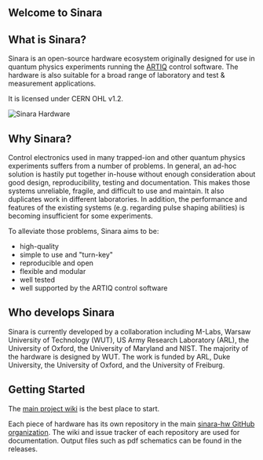 ## Welcome to Sinara

## What is Sinara?

Sinara is an open-source hardware ecosystem originally designed for use in quantum physics experiments running the [ARTIQ](https://m-labs.hk/artiq/) control software.  The hardware is also suitable for a broad range of laboratory and test & measurement applications.

It is licensed under CERN OHL v1.2.

![Sinara Hardware](https://github.com/sinara-hw/sinara-hw.github.io/blob/master/images/ARTIQ_Sinara_hardware_tiny.jpg)

## Why Sinara?

Control electronics used in many trapped-ion and other quantum physics experiments suffers from a number of problems. In general, an ad-hoc solution is hastily put together in-house without enough consideration about good design, reproducibility, testing and documentation. This makes those systems unreliable, fragile, and difficult to use and maintain. It also duplicates work in different laboratories. In addition, the performance and features of the existing systems (e.g. regarding pulse shaping abilities) is becoming insufficient for some experiments.

To alleviate those problems, Sinara aims to be:

- high-quality
- simple to use and "turn-key"
- reproducible and open
- flexible and modular
- well tested
- well supported by the ARTIQ control software

## Who develops Sinara

Sinara is currently developed by a collaboration including M-Labs, Warsaw University of Technology (WUT), US Army Research Laboratory (ARL), the University of Oxford, the University of Maryland and NIST. The majority of the hardware is designed by WUT. The work is funded by ARL, Duke University, the University of Oxford, and the University of Freiburg.


## Getting Started

The [main project wiki](https://github.com/sinara-hw/meta/wiki) is the best place to start.

Each piece of hardware has its own repository in the main [sinara-hw GitHub organization](https://github.com/sinara-hw).  The wiki and issue tracker of each repository are used for documentation.  Output files such as pdf schematics can be found in the releases.
